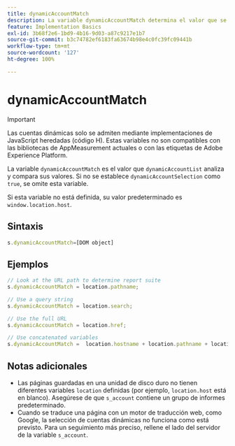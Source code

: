 ```yaml
---
title: dynamicAccountMatch
description: La variable dynamicAccountMatch determina el valor que se debe ver en las cuentas dinámicas.
feature: Implementation Basics
exl-id: 3b68f2e6-1bd9-4b16-9d03-a87c9217e1b7
source-git-commit: b3c74782ef6183fa63674b98e4c0fc39fc09441b
workflow-type: tm+mt
source-wordcount: '127'
ht-degree: 100%

---
```


# dynamicAccountMatch

>[!IMPORTANT]
>
>Las cuentas dinámicas solo se admiten mediante implementaciones de JavaScript heredadas (código H). Estas variables no son compatibles con las bibliotecas de AppMeasurement actuales o con las etiquetas de Adobe Experience Platform.

La variable `dynamicAccountMatch` es el valor que `dynamicAccountList` analiza y compara sus valores. Si no se establece `dynamicAccountSelection` como `true`, se omite esta variable.

Si esta variable no está definida, su valor predeterminado es `window.location.host`.

## Sintaxis

```js
s.dynamicAccountMatch=[DOM object]
```

## Ejemplos

```js
// Look at the URL path to determine report suite
s.dynamicAccountMatch = location.pathname;

// Use a query string
s.dynamicAccountMatch = location.search;

// Use the full URL
s.dynamicAccountMatch = location.href;

// Use concatenated variables
s.dynamicAccountMatch =  location.hostname + location.pathname + location.search;
```

## Notas adicionales

* Las páginas guardadas en una unidad de disco duro no tienen diferentes variables `location` definidas (por ejemplo, `location.host` está en blanco). Asegúrese de que `s_account` contiene un grupo de informes predeterminado.
* Cuando se traduce una página con un motor de traducción web, como Google, la selección de cuentas dinámicas no funciona como está previsto. Para un seguimiento más preciso, rellene el lado del servidor de la variable `s_account`.
